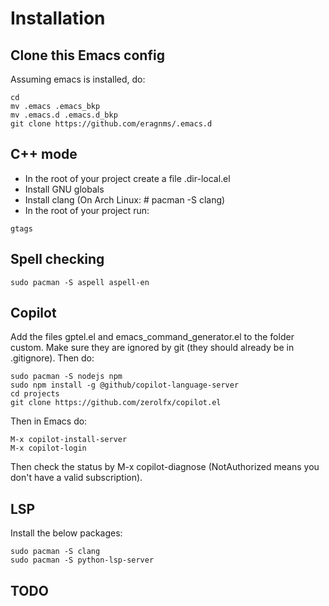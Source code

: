 # Installation

## Clone this Emacs config

Assuming emacs is installed, do:

```console
cd
mv .emacs .emacs_bkp
mv .emacs.d .emacs.d_bkp
git clone https://github.com/eragnms/.emacs.d
```

## C++ mode

- In the root of your project create a file .dir-local.el
- Install GNU globals
- Install clang (On Arch Linux: # pacman -S clang)
- In the root of your project run:

```console
gtags
```

## Spell checking

```console
sudo pacman -S aspell aspell-en
```
## Copilot

Add the files gptel.el and emacs_command_generator.el to the folder
custom. Make sure they are ignored by git (they should already be in
.gitignore). Then do:

```console
sudo pacman -S nodejs npm
sudo npm install -g @github/copilot-language-server
cd projects
git clone https://github.com/zerolfx/copilot.el
```

Then in Emacs do:

```console
M-x copilot-install-server
M-x copilot-login
```

Then check the status by M-x copilot-diagnose (NotAuthorized means you don't
have a valid subscription).

## LSP

Install the below packages:

```console
sudo pacman -S clang
sudo pacman -S python-lsp-server
```

## TODO
